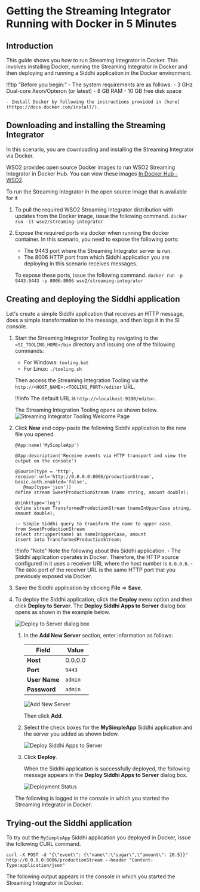 # Getting the Streaming Integrator Running with Docker in 5 Minutes


## Introduction

This guide shows you how to run Streaming Integrator in Docker. This involves installing Docker, running the Streaming Integrator in Docker and then deploying and running a Siddhi application in the Docker environment.

!!!tip "Before you begin:"
    - The system requirements are as follows:
        -   3 GHz Dual-core Xeon/Opteron (or latest)
        -   8 GB RAM
        -   10 GB free disk space

    - Install Docker by following the instructions provided in [here](https://docs.docker.com/install/).

## Downloading and installing the Streaming Integrator

In this scenario, you are downloading and installing the Streaming Integrator via Docker.

WSO2 provides open source Docker images to run WSO2 Streaming Integrator in Docker Hub. You can view these images [In Docker Hub - WSO2](https://hub.docker.com/u/wso2/).

To run the Streaming Integrator in the  open source image that is available for it

1. To pull the required WSO2 Streaming Integrator distribution with updates from the Docker image, issue the following command.
    `docker run -it wso2/streaming-integrator`

2. Expose the required ports via docker when running the docker container. In this scenario, you need to expose the following ports:
    - The 9443 port where the Streaming Integrator server is run.
    - The 8006 HTTP port from which Siddhi application you are deploying in this scenario receives messages.

    To expose these ports, issue the following command.
    `docker run -p 9443:9443 -p 8006:8006 wso2/streaming-integrator`


## Creating and deploying the Siddhi application

Let's create a simple Siddhi application that receives an HTTP message, does a simple transformation to the message, and then logs it in the SI console.

1. Start the Streaming Integrator Tooling by navigating to the `<SI_TOOLING_HOME>/bin` directory and issuing one of the following commands:
    -   For Windows: `tooling.bat`
    -   For Linux: `./tooling.sh`

    Then access the Streaming Integration Tooling via the `http://<HOST_NAME>:<TOOLING_PORT>/editor` URL.

    !!!info
            The default URL is `http://<localhost:9390/editor`.

    The Streaming Integration Tooling opens as shown below.
       ![Streaming Integrator Tooling Welcome Page](../images/quick-start-guide-101/Welcome-Page.png)


2. Click **New** and copy-paste the following Siddhi application to the new file you opened.

    ```
    @App:name('MySimpleApp')

    @App:description('Receive events via HTTP transport and view the output on the console')

    @Source(type = 'http', receiver.url='http://0.0.0.0:8006/productionStream', basic.auth.enabled='false',
       @map(type='json'))
    define stream SweetProductionStream (name string, amount double);

    @sink(type='log')
    define stream TransformedProductionStream (nameInUpperCase string, amount double);

    -- Simple Siddhi query to transform the name to upper case.
    from SweetProductionStream
    select str:upper(name) as nameInUpperCase, amount
    insert into TransformedProductionStream;
    ```

    !!!info "Note"
        Note the following about this Siddhi application.
        - The Siddhi application operates in Docker. Therefore, the HTTP source configured in it uses a receiver URL where the host number is `0.0.0.0`.
        - The `8006` port of the receiver URL is the same HTTP port that you previously exposed via Docker.


3. Save the Siddhi application by clicking **File** => **Save**.


4. To deploy the Siddhi application, click the **Deploy** menu option and then click **Deploy to Server**. The **Deploy Siddhi Apps to Server** dialog box opens as shown in the example below.

    ![Deploy to Server dialog box](../images/getting-si-run-with-mi/deploy-to-server-dialog-box.png)

    1. In the **Add New Server** section, enter information as follows:

          | Field           | Value                            |
          |-----------------|----------------------------------|
          | **Host**        | 0.0.0.0                        |
          | **Port**        | `9443`                           |
          | **User Name**   | `admin`                          |
          | **Password**    | `admin`                          |


       ![Add New Server](../images/getting-si-run-with-mi/add-new-server.png)

       Then click **Add**.

    2. Select the check boxes for the **MySimpleApp** Siddhi application and the server you added as shown below.

       ![Deploy Siddhi Apps to Server](../images/getting-si-run-with-mi/select-siddhi-app-and-server.png)

    3. Click **Deploy**.

       When the Siddhi application is successfully deployed, the following message appears in the **Deploy Siddhi Apps to Server** dialog box.

       ![Deployment Status](../images/getting-si-run-with-mi/siddhi-application-deployment-status.png)


      The following is logged in the console in which you started the Streaming Integrator in Docker.



## Trying-out the Siddhi application

To try out the `MySimpleApp` Siddhi application you deployed in Docker, issue the following CURL command.

```
curl -X POST -d "{\"event\": {\"name\":\"sugar\",\"amount\": 20.5}}"  http://0.0.0.0:8006/productionStream --header "Content-Type:application/json"
```

The following output appears in the console in which you started the Streaming Integrator in Docker.



